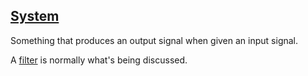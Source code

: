 ## [System](#system)

Something that produces an output signal when given an input signal.

A [filter](#filter) is normally what's being discussed.
